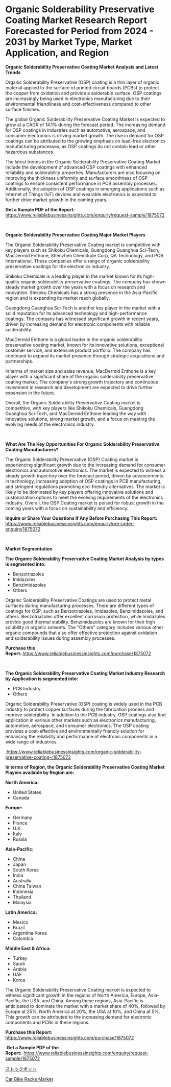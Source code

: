 <p><h1>Organic Solderability Preservative Coating Market Research Report Forecasted for Period from 2024 -  2031 by Market Type, Market Application, and Region</h1></p><p><strong>Organic Solderability Preservative Coating Market Analysis and Latest Trends</strong></p>
<p><p>Organic Solderability Preservative (OSP) coating is a thin layer of organic material applied to the surface of printed circuit boards (PCBs) to protect the copper from oxidation and provide a solderable surface. OSP coatings are increasingly being used in electronics manufacturing due to their environmental friendliness and cost-effectiveness compared to other surface finishes.</p><p>The global Organic Solderability Preservative Coating Market is expected to grow at a CAGR of 14.1% during the forecast period. The increasing demand for OSP coatings in industries such as automotive, aerospace, and consumer electronics is driving market growth. The rise in demand for OSP coatings can be attributed to the growing emphasis on lead-free electronics manufacturing processes, as OSP coatings do not contain lead or other hazardous substances.</p><p>The latest trends in the Organic Solderability Preservative Coating Market include the development of advanced OSP coatings with enhanced reliability and solderability properties. Manufacturers are also focusing on improving the thickness uniformity and surface smoothness of OSP coatings to ensure consistent performance in PCB assembly processes. Additionally, the adoption of OSP coatings in emerging applications such as Internet of Things (IoT) devices and wearable electronics is expected to further drive market growth in the coming years.</p></p>
<p><strong>Get a Sample PDF of the Report:&nbsp;</strong> <a href="https://www.reliablebusinessinsights.com/enquiry/request-sample/1875072">https://www.reliablebusinessinsights.com/enquiry/request-sample/1875072</a></p>
<p>&nbsp;</p>
<p><strong>Organic Solderability Preservative Coating Major Market Players</strong></p>
<p><p>The Organic Solderability Preservative Coating market is competitive with key players such as Shikoku Chemicals, Guangdong Guanghua Sci-Tech, MacDermid Enthone, Shenzhen Chemitude Corp, QA Technology, and PCB International. These companies offer a range of organic solderability preservative coatings for the electronics industry.</p><p>Shikoku Chemicals is a leading player in the market known for its high-quality organic solderability preservative coatings. The company has shown steady market growth over the years with a focus on research and innovation. Shikoku Chemicals has a strong presence in the Asia-Pacific region and is expanding its market reach globally.</p><p>Guangdong Guanghua Sci-Tech is another key player in the market with a solid reputation for its advanced technology and high-performance coatings. The company has witnessed significant growth in recent years, driven by increasing demand for electronic components with reliable solderability.</p><p>MacDermid Enthone is a global leader in the organic solderability preservative coating market, known for its innovative solutions, exceptional customer service, and extensive product portfolio. The company has continued to expand its market presence through strategic acquisitions and partnerships.</p><p>In terms of market size and sales revenue, MacDermid Enthone is a key player with a significant share of the organic solderability preservative coating market. The company's strong growth trajectory and continuous investment in research and development are expected to drive further expansion in the future.</p><p>Overall, the Organic Solderability Preservative Coating market is competitive, with key players like Shikoku Chemicals, Guangdong Guanghua Sci-Tech, and MacDermid Enthone leading the way with innovative solutions, strong market growth, and a focus on meeting the evolving needs of the electronics industry.</p></p>
<p>&nbsp;</p>
<p><strong>What Are The Key Opportunities For Organic Solderability Preservative Coating Manufacturers?</strong></p>
<p><p>The Organic Solderability Preservative (OSP) Coating market is experiencing significant growth due to the increasing demand for consumer electronics and automotive electronics. The market is expected to witness a steady growth trajectory over the forecast period, driven by advancements in technology, increasing adoption of OSP coatings in PCB manufacturing, and stringent regulations promoting eco-friendly alternatives. The market is likely to be dominated by key players offering innovative solutions and customization options to meet the evolving requirements of the electronics industry. Overall, the OSP Coating market is poised for robust growth in the coming years with a focus on sustainability and efficiency.</p></p>
<p><strong>Inquire or Share Your Questions If Any Before Purchasing This Report:</strong> <a href="https://www.reliablebusinessinsights.com/enquiry/pre-order-enquiry/1875072">https://www.reliablebusinessinsights.com/enquiry/pre-order-enquiry/1875072</a></p>
<p>&nbsp;</p>
<p><strong>Market Segmentation</strong></p>
<p><strong>The Organic Solderability Preservative Coating Market Analysis by types is segmented into:</strong></p>
<p><ul><li>Benzotriazoles</li><li>Imidazoles</li><li>Benzimidazoles</li><li>Others</li></ul></p>
<p><p>Organic Solderability Preservative Coatings are used to protect metal surfaces during manufacturing processes. There are different types of coatings for OSP, such as Benzotriazoles, Imidazoles, Benzimidazoles, and others. Benzotriazoles offer excellent corrosion protection, while Imidazoles provide good thermal stability. Benzimidazoles are known for their high solubility in organic solvents. The "Others" category includes various other organic compounds that also offer effective protection against oxidation and solderability issues during assembly processes.</p></p>
<p><strong>Purchase this Report:&nbsp;</strong><a href="https://www.reliablebusinessinsights.com/purchase/1875072">https://www.reliablebusinessinsights.com/purchase/1875072</a></p>
<p>&nbsp;</p>
<p><strong>The Organic Solderability Preservative Coating Market Industry Research by Application is segmented into:</strong></p>
<p><ul><li>PCB Industry</li><li>Others</li></ul></p>
<p><p>Organic Solderability Preservative (OSP) coating is widely used in the PCB industry to protect copper surfaces during the fabrication process and improve solderability. In addition to the PCB industry, OSP coatings also find application in various other markets such as electronics manufacturing, automotive, aerospace, and consumer electronics. The OSP coating provides a cost-effective and environmentally friendly solution for enhancing the reliability and performance of electronic components in a wide range of industries.</p></p>
<p><a href="https://www.reliablebusinessinsights.com/organic-solderability-preservative-coating-r1875072">&nbsp;https://www.reliablebusinessinsights.com/organic-solderability-preservative-coating-r1875072</a></p>
<p><strong>In terms of Region, the Organic Solderability Preservative Coating Market Players available by Region are:</strong></p>
<p>
    <p> <strong> North America: </strong>
        <ul>
            <li>United States</li>
            <li>Canada</li>
        </ul>
        </p> 
    <p> <strong> Europe: </strong>
        <ul>
            <li>Germany</li>
            <li>France</li>
            <li>U.K.</li>
            <li>Italy</li>
            <li>Russia</li>
        </ul>
        </p> 
    <p> <strong> Asia-Pacific: </strong>
        <ul>
            <li>China</li>
            <li>Japan</li>
            <li>South Korea</li>
            <li>India</li>
            <li>Australia</li>
            <li>China Taiwan</li>
            <li>Indonesia</li>
            <li>Thailand</li>
            <li>Malaysia</li>
        </ul>
        </p> 
    <p> <strong> Latin America: </strong>
        <ul>
            <li>Mexico</li>
            <li>Brazil</li>
            <li>Argentina Korea</li>
            <li>Colombia</li>
        </ul>
        </p> 
    <p> <strong> Middle East & Africa: </strong>
        <ul>
            <li>Turkey</li>
            <li>Saudi</li>
            <li>Arabia</li>
            <li>UAE</li>
            <li>Korea</li>
        </ul>
    </p>
    </p>
<p><p>The Organic Solderability Preservative Coating market is expected to witness significant growth in the regions of North America, Europe, Asia-Pacific, the USA, and China. Among these regions, Asia-Pacific is anticipated to dominate the market with a market share of 40%, followed by Europe at 25%, North America at 20%, the USA at 10%, and China at 5%. This growth can be attributed to the increasing demand for electronic components and PCBs in these regions.</p></p>
<p><strong>Purchase this Report: </strong><a href="https://www.reliablebusinessinsights.com/purchase/1875072">https://www.reliablebusinessinsights.com/purchase/1875072</a></p>
<p>&nbsp;<strong>Get a Sample PDF of the Report:&nbsp;&nbsp;</strong><a href="https://www.reliablebusinessinsights.com/enquiry/request-sample/1875072">https://www.reliablebusinessinsights.com/enquiry/request-sample/1875072</a></p>
<p><strong></strong></p>
<p><p><a href="https://github.com/xtkhtofdt934839/Market-Research-Report-List-3/blob/main/15151325010.md">ストックポット</a></p><p><a href="https://github.com/nicneale/Market-Research-Report-List-1/blob/main/car-bike-racks-market.md">Car Bike Racks Market</a></p></p>